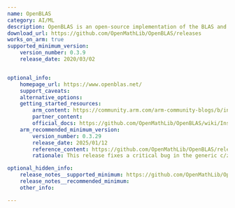```yaml
---
name: OpenBLAS
category: AI/ML
description: OpenBLAS is an open-source implementation of the BLAS and LAPACK APIs with many hand-crafted optimizations for specific processor types.
download_url: https://github.com/OpenMathLib/OpenBLAS/releases
works_on_arm: true
supported_minimum_version:
    version_number: 0.3.9
    release_date: 2020/03/02


optional_info:
    homepage_url: https://www.openblas.net/
    support_caveats:
    alternative_options:
    getting_started_resources:
        arm_content: https://community.arm.com/arm-community-blogs/b/infrastructure-solutions-blog/posts/deep-learning-yitian-710
        partner_content:
        official_docs: https://github.com/OpenMathLib/OpenBLAS/wiki/Installation-Guide
    arm_recommended_minimum_version:
        version_number: 0.3.29
        release_date: 2025/01/12
        reference_content: https://github.com/OpenMathLib/OpenBLAS/releases/tag/v0.3.29
        rationale: This release fixes a critical bug in the generic c/zgemm_beta kernel that could cause out-of-bounds memory access. CPU autodetection was rewritten to scan all cores and select the highest-performing type, improving scheduling accuracy. DGEMM performance was enhanced for SVE targets, especially on small matrices, and SVE kernels were added for ROT and SWAP. Improvements were made to SGEMV and DGEMV SVE kernels on A64FX and Neoverse V1, along with better GEMM-to-GEMV routing logic. The build system now supports small matrix kernels in CMake, with better compile-time SVE detection and support for Apple M4, iOS, and NetBSD. Additional fixes include NRM2 corrections for Neoverse N2 and compatibility with the NVIDIA compiler on SVE targets.

optional_hidden_info:
    release_notes__supported_minimum: https://github.com/OpenMathLib/OpenBLAS/releases/tag/v0.3.9
    release_notes__recommended_minimum:
    other_info:

---
```

